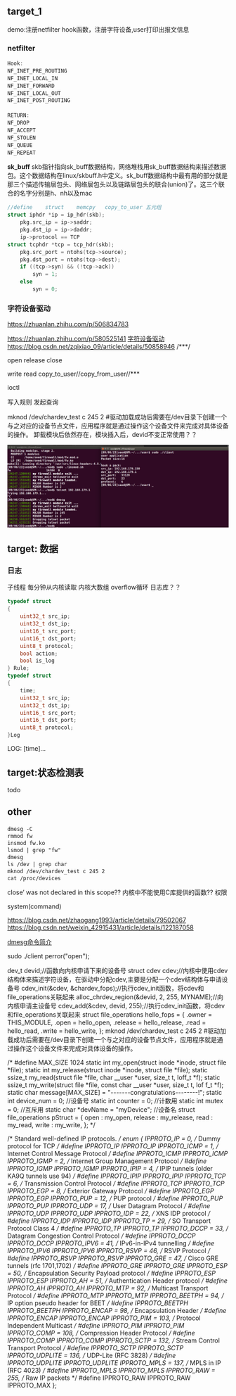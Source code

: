 ## target_1

demo:注册netfilter hook函数，注册字符设备,user打印出报文信息

### netfilter

```c
Hook:
NF_INET_PRE_ROUTING
NF_INET_LOCAL_IN
NF_INET_FORWARD
NF_INET_LOCAL_OUT
NF_INET_POST_ROUTING

RETURN:
NF_DROP
NF_ACCEPT
NF_STOLEN
NF_QUEUE
NF_REPEAT
```

**sk_buff**
skb指针指向sk_buff数据结构，网络堆栈用sk_buff数据结构来描述数据包。这个数据结构在linux/skbuff.h中定义。sk_buff数据结构中最有用的部分就是那三个描述传输层包头、网络层包头以及链路层包头的联合(union)了。这三个联合的名字分别是h、nh以及mac

```c
//define    struct    memcpy   copy_to_user	五元组
struct iphdr *ip = ip_hdr(skb);
	pkg.src_ip = ip->saddr;
	pkg.dst_ip = ip->daddr;
    ip->protocol == TCP
struct tcphdr *tcp = tcp_hdr(skb);
    pkg.src_port = ntohs(tcp->source);
    pkg.dst_port = ntohs(tcp->dest);
    if ((tcp->syn) && (!tcp->ack))
        syn = 1;
    else
        syn = 0;
```


### 字符设备驱动

https://zhuanlan.zhihu.com/p/506834783

https://zhuanlan.zhihu.com/p/580525141
[字符设备驱动](https://blog.csdn.net/weixin_42314225/article/details/81112217)
https://blog.csdn.net/zqixiao_09/article/details/50858946   /***/


open release close

write read
copy_to_user//copy_from_user//***

ioctl

写入规则
发起查询

mknod /dev/chardev_test c 245 2
#驱动加载成功后需要在/dev目录下创建一个与之对应的设备节点文件，应用程序就是通过操作这个设备文件来完成对具体设备的操作。
卸载模块后依然存在，模块插入后，devid不变正常使用？？


![demo](./assets/demo.png)

## target: 数据

### 日志

子线程 每分钟从内核读取
内核大数组  overflow循环
日志库？？
```c
typedef struct
{
    uint32_t src_ip;
    uint32_t dst_ip;
    uint16_t src_port;
    uint16_t dst_port;
    uint8_t protocol;
    bool action;
    bool is_log
} Rule;
typedef struct
{
    time;
    uint32_t src_ip;
    uint32_t dst_ip;
    uint16_t src_port;
    uint16_t dst_port;
    uint8_t protocol;
}Log
```
LOG:
[time]...

## target:状态检测表

todo

## other

```shell
dmesg -C
rmmod fw
insmod fw.ko
lsmod | grep "fw"
dmesg
ls /dev | grep char
mknod /dev/chardev_test c 245 2
cat /proc/devices
```

close’ was not declared in this scope??
内核中不能使用C库提供的函数??
权限




system(command)

https://blog.csdn.net/zhaogang1993/article/details/79502067
https://blog.csdn.net/weixin_42915431/article/details/122187058

[dmesg命令简介](https://blog.csdn.net/guotianqing/article/details/108401743)

sudo ./client
perror("open");


dev_t devid;//函数向内核申请下来的设备号
struct cdev cdev;//内核中使用cdev结构体来描述字符设备，在驱动中分配cdev,主要是分配一个cdev结构体与申请设备号
cdev_init(&cdev, &chardev_fops);//执行cdev_init函数，将cdev和file_operations关联起来
alloc_chrdev_region(&devid, 2, 255, MYNAME);//向内核申请主设备号
cdev_add(&cdev, devid, 255);//执行cdev_init函数，将cdev和file_operations关联起来
struct file_operations hello_fops = {
	.owner = THIS_MODULE,
	.open = hello_open,
	.release = hello_release,
	.read = hello_read,
	.write = hello_write,
};
mknod /dev/chardev_test c 245 2
#驱动加载成功后需要在/dev目录下创建一个与之对应的设备节点文件，应用程序就是通过操作这个设备文件来完成对具体设备的操作。


/*
#define MAX_SIZE 1024
static int my_open(struct inode *inode, struct file *file);
static int my_release(struct inode *inode, struct file *file);
static ssize_t my_read(struct file *file, char __user *user, size_t t, loff_t *f);
static ssize_t my_write(struct file *file, const char __user *user, size_t t, lof f_t *f);
static char message[MAX_SIZE] = "-------congratulations--------!";
static int device_num = 0;         //设备号
static int counter = 0;            //计数用
static int mutex = 0;              //互斥用
static char *devName = "myDevice"; //设备名
struct file_operations pStruct =
    {
        open : my_open,
        release : my_release,
        read : my_read,
        write : my_write,
    };
*/

/* Standard well-defined IP protocols.  */
enum {
  IPPROTO_IP = 0,		/* Dummy protocol for TCP		*/
#define IPPROTO_IP		IPPROTO_IP
  IPPROTO_ICMP = 1,		/* Internet Control Message Protocol	*/
#define IPPROTO_ICMP		IPPROTO_ICMP
  IPPROTO_IGMP = 2,		/* Internet Group Management Protocol	*/
#define IPPROTO_IGMP		IPPROTO_IGMP
  IPPROTO_IPIP = 4,		/* IPIP tunnels (older KA9Q tunnels use 94) */
#define IPPROTO_IPIP		IPPROTO_IPIP
  IPPROTO_TCP = 6,		/* Transmission Control Protocol	*/
#define IPPROTO_TCP		IPPROTO_TCP
  IPPROTO_EGP = 8,		/* Exterior Gateway Protocol		*/
#define IPPROTO_EGP		IPPROTO_EGP
  IPPROTO_PUP = 12,		/* PUP protocol				*/
#define IPPROTO_PUP		IPPROTO_PUP
  IPPROTO_UDP = 17,		/* User Datagram Protocol		*/
#define IPPROTO_UDP		IPPROTO_UDP
  IPPROTO_IDP = 22,		/* XNS IDP protocol			*/
#define IPPROTO_IDP		IPPROTO_IDP
  IPPROTO_TP = 29,		/* SO Transport Protocol Class 4	*/
#define IPPROTO_TP		IPPROTO_TP
  IPPROTO_DCCP = 33,		/* Datagram Congestion Control Protocol */
#define IPPROTO_DCCP		IPPROTO_DCCP
  IPPROTO_IPV6 = 41,		/* IPv6-in-IPv4 tunnelling		*/
#define IPPROTO_IPV6		IPPROTO_IPV6
  IPPROTO_RSVP = 46,		/* RSVP Protocol			*/
#define IPPROTO_RSVP		IPPROTO_RSVP
  IPPROTO_GRE = 47,		/* Cisco GRE tunnels (rfc 1701,1702)	*/
#define IPPROTO_GRE		IPPROTO_GRE
  IPPROTO_ESP = 50,		/* Encapsulation Security Payload protocol */
#define IPPROTO_ESP		IPPROTO_ESP
  IPPROTO_AH = 51,		/* Authentication Header protocol	*/
#define IPPROTO_AH		IPPROTO_AH
  IPPROTO_MTP = 92,		/* Multicast Transport Protocol		*/
#define IPPROTO_MTP		IPPROTO_MTP
  IPPROTO_BEETPH = 94,		/* IP option pseudo header for BEET	*/
#define IPPROTO_BEETPH		IPPROTO_BEETPH
  IPPROTO_ENCAP = 98,		/* Encapsulation Header			*/
#define IPPROTO_ENCAP		IPPROTO_ENCAP
  IPPROTO_PIM = 103,		/* Protocol Independent Multicast	*/
#define IPPROTO_PIM		IPPROTO_PIM
  IPPROTO_COMP = 108,		/* Compression Header Protocol		*/
#define IPPROTO_COMP		IPPROTO_COMP
  IPPROTO_SCTP = 132,		/* Stream Control Transport Protocol	*/
#define IPPROTO_SCTP		IPPROTO_SCTP
  IPPROTO_UDPLITE = 136,	/* UDP-Lite (RFC 3828)			*/
#define IPPROTO_UDPLITE		IPPROTO_UDPLITE
  IPPROTO_MPLS = 137,		/* MPLS in IP (RFC 4023)		*/
#define IPPROTO_MPLS		IPPROTO_MPLS
  IPPROTO_RAW = 255,		/* Raw IP packets			*/
#define IPPROTO_RAW		IPPROTO_RAW
  IPPROTO_MAX
};